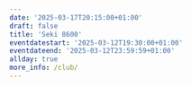 ```yaml
---
date: '2025-03-17T20:15:00+01:00'
draft: false
title: 'Seki 8600'
eventdatestart: '2025-03-12T19:30:00+01:00'
eventdateend: '2025-03-12T23:59:59+01:00'
allday: true
more_info: /club/
---
```

